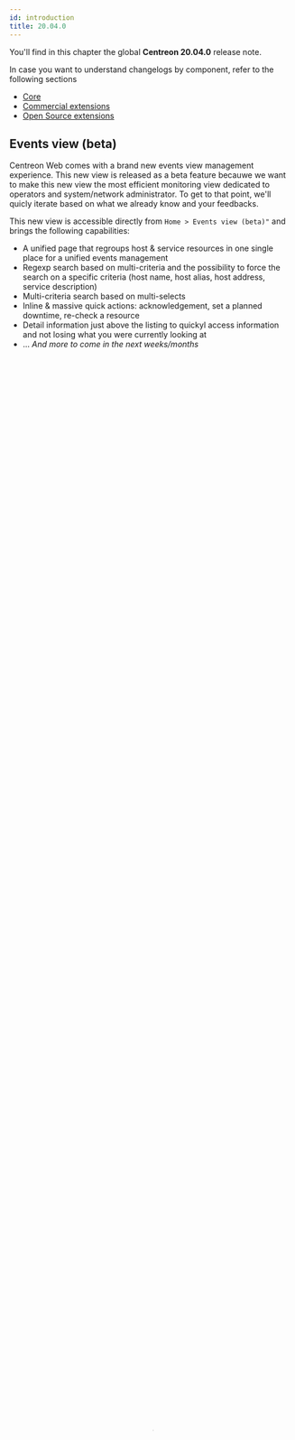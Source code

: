 ```yaml
---
id: introduction
title: 20.04.0
---
```


You'll find in this chapter the global **Centreon 20.04.0** release note.

In case you want to understand changelogs by component, refer to the following sections

- [Core](centreon-core)
- [Commercial extensions](centreon-commercial-extensions)
- [Open Source extensions](centreon-os-extensions)

## Events view (beta)

Centreon Web comes with a brand new events view management experience. This new view is released 
as a beta feature becauwe we want to make this new view the most efficient monitoring view dedicated to operators
and system/network administrator. To get to that point, we'll quicly iterate based on what we already 
know and your feedbacks.

This new view is accessible directly from `Home > Events view (beta)"` and brings the following capabilities:

* A unified page that regroups host & service resources in one single place for a unified events management
* Regexp search based on multi-criteria and the possibility to force the search on a specific criteria 
 (host name, host alias, host address, service description)
* Multi-criteria search based on multi-selects 
* Inline & massive quick actions: acknowledgement, set a planned downtime, re-check a resource
* Detail information just above the listing to quickyl access information and not losing what you were currently looking at
* ... *And more to come in the next weeks/months*

<video width="100%" height="100%" controls="true" allowfullscreen="true" autoplay poster="../assets/alerts/events-view/listing.png">
    <source src="../assets/alerts/events-view/events-view-demo.webm" type="video/webm">
</video>

To know more about this feature, have a look to [the documentation](../alerts-notifications/events-view)

## Mobility

Centreon comes now with a Mobile App. that you can install on your phone to be able to perform the 
most common actions on resources:

* Display resources status 
* Filter resource status 
* Act on any resource: acknowledge or set a downtime
* Display detail status information and graph when appropriate

  <video width="375" height="812" controls="true" allowfullscreen="true" poster="../assets/mobile/mobile-login.png">
    <source src="../assets/mobile/mobile-demo.mp4" type="video/mp4">
  </video>

Find more about this mobile application in the [dedicated section](../mobile/introduction)

## Auto-discovery

## A better service mapping 
*Easier to configure and more relevant complex IT workflow monitoring*

### New calculation methods

We've improve our service mapping capability (Centreon BAM extension) by adding new status calculation methods.

IT Service or App. modeling was hard to understand mainly because the only mechanism the user had to determine 
an App./IT service status was a method based on an “Impact” mode.

Now you're able to:

- Model simple use cases using **Best** or **Worst** status calculation methods 
- Model **cluster** concepts using a new **Ratio** calculation method 

Ex: I want 50% of my indicators to be OK > in that case you use the "Ratio" method and configure it like that

![image](../assets/release/service-mapping-ratio.png)

### New planned downtime inheritance management

Business activity (<=> App. & Services) appears “Down” even when a maintenance (<=> planned downtime) 
was anticipated by the IT teams. That’s not convenient because it may be visible by external stakeholders 
& understandable in the reporting

We add the possibility to exclude the indicator when it’s in planned downtime so the Business Activity 
is not impacted during this planned downtime.

![image](../assets/release/service-mapping-inheritance.png)


It's configurable at business’ activity level & globally (default behavior)

## Architecture & Performance 

#TODO

## Graphical View 

### License management simplified

### Packaging simplified